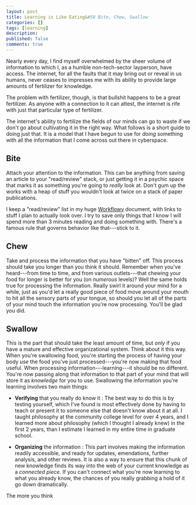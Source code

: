 ```yaml
---
layout: post
title: Learning is Like Eating&#58 Bite, Chew, Swallow
categories: []
tags: [learning]
description:
published: false
comments: true
---
```



Nearly every day, I find myself overwhelmed by the sheer volume of information to which I, as a humble non-tech-sector layperson, have access. The internet, for all the faults that it may bring out or reveal in us humans,  never ceases to  impresses me with its ability to provide large amounts of fertilizer for knowledge.

The problem with fertilizer, though, is that bullshit happens to be a great fertilizer. As anyone with a connection to it can attest, the internet is rife with just that particular type of fertilizer.

The internet's ability to fertilize the fields of our minds can go to waste if we don't go about cultivating it in the right way. What follows is a short guide to doing just that. It is a model that I have begun to use for *doing* something with all the information that I come across out there in cyberspace.
<!--more-->

## Bite

Attach your attention to the information. This can be anything from saving an article to your "read/review" stack, or just getting it in a psychic space that marks it as something you're going to *really* look at. Don't gum up the works with a heap of stuff you wouldn't look at twice on a stack of paper publications.

I keep a "read/review" list in my huge [Workflowy](http://workflowy.com) document, with links to stuff I plan to actually look over. I try to save only things that I know I will spend more than 3 minutes reading and doing something with. There's a famous rule that governs behavior like that---stick to it.

## Chew

Take and process the information that you have "bitten" off. This process should take you longer than you think it should. Remember when you've heard---from time to time, and from various outlets---that chewing your food for longer is better for you (on *numerous* levels)? Well the same holds true for processing the information. Really swirl it around your mind for a while, just as you'd let a really good piece of food move around your mouth to hit all the sensory parts of your tongue, so should you let all of the parts of your mind touch the information you're now processing. You'll be glad you did.

## Swallow

This is the part that should take the least amount of time, but *only* if you have a  mature and effective organizational system. Think about it this way. When you're swallowing food, you're starting the process of having your body *use* the food you've just processed---you're now making that food useful. When processing information---learning---it should be no different. You're now passing along that information to that part of your mind that will store it as *knowledge* for you to use. Swallowing the information you're learning involves two main things:

- **Verifying** that you really do know it
:   The best way to do this is by testing yourself, which I've found is most effectively done by having to teach or present it to someone else that doesn't know about it at all. I taught philosophy at the community college level for over 4 years, and I learned more about philosophy (which I thought I already knew) in the first 2 years, than I estimate I learned in my entire time in graduate school.

- **Organizing** the information
:   This part involves making the information readily accessible, and ready for updates, emendations, further analysis, and other reviews. It is also a way to ensure that this chunk of new knowledge finds its way into the web of your current knowledge as a *connected piece*. If you can't connect what you're now learning to what you already know, the chances of you really grabbing a hold of it go down dramatically.

The more you think
